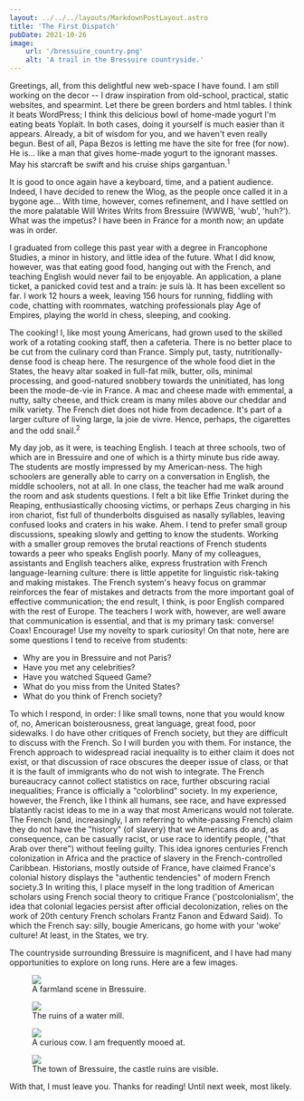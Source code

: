 ```yaml
---
layout: ../../../layouts/MarkdownPostLayout.astro
title: 'The First Dispatch'
pubDate: 2021-10-26
image:
    url: '/bressuire_country.png' 
    alt: 'A trail in the Bressuire countryside.'
---
```


 Greetings, all, from this delightful new web-space I have found. I am still working on the decor -- I draw inspiration from old-school, practical, static websites, and spearmint. Let there be green borders and html tables. I think it beats WordPress; I think this delicious bowl of home-made yogurt I'm eating beats Yoplait. In both cases, doing it yourself is much easier than it appears. Already, a bit of wisdom for you, and we haven't even really begun. Best of all, Papa Bezos is letting me have the site for free (for now). He is... like a man that gives home-made yogurt to the ignorant masses. May his starcraft be swift and his cruise ships gargantuan.<sup>1</sup>

It is good to once again have a keyboard, time, and a patient audience. Indeed, I have decided to renew the Wlog, as the people once called it in a bygone age... With time, however, comes refinement, and I have settled on the more palatable Will Writes Writs from Bressuire (WWWB, 'wub', 'huh?'). What was the impetus? I have been in France for a month now; an update was in order.

I graduated from college this past year with a degree in Francophone Studies, a minor in history, and little idea of the future. What I did know, however, was that eating good food, hanging out with the French, and teaching English would never fail to be enjoyable. An application, a plane ticket, a panicked covid test and a train: je suis là. It has been excellent so far. I work 12 hours a week, leaving 156 hours for running, fiddling with code, chatting with roommates, watching professionals play Age of Empires, playing the world in chess, sleeping, and cooking.

The cooking! I, like most young Americans, had grown used to the skilled work of a rotating cooking staff, then a cafeteria. There is no better place to be cut from the culinary cord than France. Simply put, tasty, nutritionally-dense food is cheap here. The resurgence of the whole food diet in the States, the heavy altar soaked in full-fat milk, butter, oils, minimal processing, and good-natured snobbery towards the uninitiated, has long been the mode-de-vie in France. A mac and cheese made with emmental, a nutty, salty cheese, and thick cream is many miles above our cheddar and milk variety. The French diet does not hide from decadence. It's part of a larger culture of living large, la joie de vivre. Hence, perhaps, the cigarettes and the odd snail.<sup>2</sup> 

My day job, as it were, is teaching English. I teach at three schools, two of which are in Bressuire and one of which is a thirty minute bus ride away. The students are mostly impressed by my American-ness. The high schoolers are generally able to carry on a conversation in English, the middle schoolers, not at all. In one class, the teacher had me walk around the room and ask students questions. I felt a bit like Effie Trinket during the Reaping, enthusiastically choosing victims, or perhaps Zeus charging in his iron chariot, fist full of thunderbolts disguised as nasally syllables, leaving confused looks and craters in his wake. Ahem. I tend to prefer small group discussions, speaking slowly and getting to know the students. Working with a smaller group removes the brutal reactions of French students towards a peer who speaks English poorly. Many of my colleagues, assistants and English teachers alike, express frustration with French language-learning culture: there is little appetite for linguistic risk-taking and making mistakes. The French system's heavy focus on grammar reinforces the fear of mistakes and detracts from the more important goal of effective communication; the end result, I think, is poor English compared with the rest of Europe. The teachers I work with, however, are well aware that communication is essential, and that is my primary task: converse! Coax! Encourage! Use my novelty to spark curiosity! On that note, here are some questions I tend to receive from students:

- Why are you in Bressuire and not Paris?
- Have you met any celebrities?
- Have you watched Squeed Game?
- What do you miss from the United States?
- What do you think of French society?

To which I respond, in order: I like small towns, none that you would know of, no, American boisterousness, great language, great food, poor sidewalks. I do have other critiques of French society, but they are difficult to discuss with the French. So I will burden you with them. For instance, the French approach to widespread racial inequality is to either claim it does not exist, or that discussion of race obscures the deeper issue of class, or that it is the fault of immigrants who do not wish to integrate. The French bureaucracy cannot collect statistics on race, further obscuring racial inequalities; France is officially a "colorblind" society. In my experience, however, the French, like I think all humans, see race, and have expressed blatantly racist ideas to me in a way that most Americans would not tolerate. The French (and, increasingly, I am referring to white-passing French) claim they do not have the "history" (of slavery) that we Americans do and, as consequence, can be casually racist, or use race to identify people, ("that Arab over there") without feeling guilty. This idea ignores centuries French colonization in Africa and the practice of slavery in the French-controlled Caribbean. Historians, mostly outside of France, have claimed France's colonial history displays the "authentic tendencies" of modern French society.3 In writing this, I place myself in the long tradition of American scholars using French social theory to critique France ('postcolonialism', the idea that colonial legacies persist after official decolonization, relies on the work of 20th century French scholars Frantz Fanon and Edward Said). To which the French say: silly, bougie Americans, go home with your 'woke' culture! At least, in the States, we try.

The countryside surrounding Bressuire is magnificent, and I have had many opportunities to explore on long runs. Here are a few images.

<figure>
    <img src="../images/bressuire_field.jpg"/>
    <figcaption> A farmland scene in Bressuire.</figcaption>
</figure>
<figure>
    <img src="../images/bressuire_moulin.jpg"/>
    <figcaption>The ruins of a water mill.</figcaption>
</figure>
<figure>
    <img src="../images/bressuire_cow.jpg"/>
    <figcaption>A curious cow. I am frequently mooed at.</figcaption>
</figure>
<figure>
    <img src="../images/bressuire_town.jpg"/>
    <figcaption>The town of Bressuire, the castle ruins are visible.</figcaption>
</figure>

With that, I must leave you. Thanks for reading! Until next week, most likely. 
